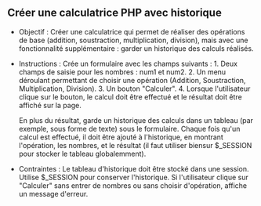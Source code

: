 ## Créer une calculatrice PHP avec historique
- Objectif :
Créer une calculatrice qui permet de réaliser des opérations de base (addition, soustraction, multiplication, division), mais avec une fonctionnalité supplémentaire : garder un historique des calculs réalisés.

- Instructions :
    Crée un formulaire avec les champs suivants :
        1. Deux champs de saisie pour les nombres : num1 et num2.
        2. Un menu déroulant permettant de choisir une opération (Addition, Soustraction, Multiplication, Division).
        3. Un bouton "Calculer".
        4. Lorsque l'utilisateur clique sur le bouton, le calcul doit être effectué et le résultat doit être affiché sur la page.

    En plus du résultat, garde un historique des calculs dans un tableau (par exemple, sous forme de texte) sous le formulaire. Chaque fois qu'un calcul est effectué, il doit être ajouté à l'historique, en montrant l'opération, les nombres, et le résultat (il faut utiliser biensur $_SESSION pour stocker le tableau globalemment).

- Contraintes :
    Le tableau d'historique doit être stocké dans une session. Utilise $_SESSION pour conserver l'historique.
    Si l'utilisateur clique sur "Calculer" sans entrer de nombres ou sans choisir d'opération, affiche un message d'erreur.
